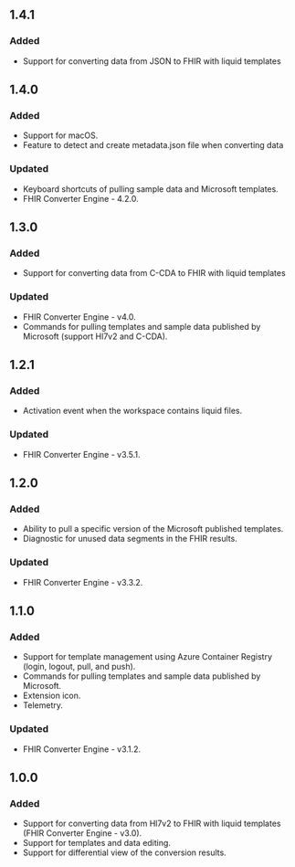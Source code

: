 ## 1.4.1
### Added
* Support for converting data from JSON to FHIR with liquid templates

## 1.4.0
### Added
* Support for macOS.
* Feature to detect and create metadata.json file when converting data

### Updated
* Keyboard shortcuts of pulling sample data and Microsoft templates.
* FHIR Converter Engine - 4.2.0. 

## 1.3.0
### Added
* Support for converting data from C-CDA to FHIR with liquid templates

### Updated
* FHIR Converter Engine - v4.0.
* Commands for pulling templates and sample data published by Microsoft (support Hl7v2 and C-CDA).

## 1.2.1
### Added
* Activation event when the workspace contains liquid files.

### Updated
* FHIR Converter Engine - v3.5.1.

## 1.2.0
### Added
* Ability to pull a specific version of the Microsoft published templates.
* Diagnostic for unused data segments in the FHIR results.

### Updated
* FHIR Converter Engine - v3.3.2.

## 1.1.0
### Added
* Support for template management using Azure Container Registry (login, logout, pull, and push).
* Commands for pulling templates and sample data published by Microsoft.
* Extension icon.
* Telemetry.

### Updated
* FHIR Converter Engine - v3.1.2.

## 1.0.0
### Added
* Support for converting data from Hl7v2 to FHIR with liquid templates (FHIR Converter Engine - v3.0).
* Support for templates and data editing.
* Support for differential view of the conversion results.
